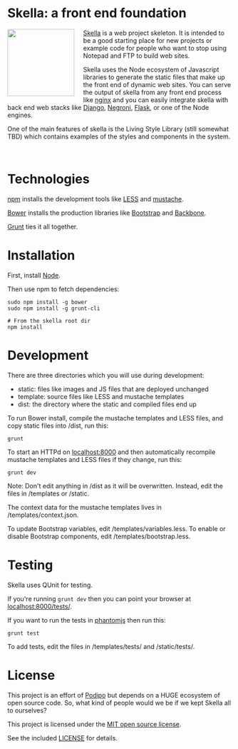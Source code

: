 # Skella: a front end foundation

<div style="text-align: center;">
	<img width="150" style="float: left; margin: 0 20px 2px 0;"  src="http://podipo.github.io/skella/images/Skella.png" /> 
</div>

[Skella](http://github.com/podipo/skella/) is a web project skeleton. It is intended to be a good starting place for new projects or example code for people who want to stop using Notepad and FTP to build web sites.

Skella uses the Node ecosystem of Javascript libraries to generate the static files that make up the front end of dynamic web sites.  You can serve the output of skella from any front end process like [nginx](http://nginx.org/) and you can easily integrate skella with back end web stacks like [Django](https://www.djangoproject.com/), [Negroni](https://github.com/codegangsta/negroni), [Flask](http://flask.pocoo.org/), or one of the Node engines.

One of the main features of skella is the Living Style Library (still somewhat TBD) which contains examples of the styles and components in the system.

<br style="clear: both;" >

# Technologies

[npm](https://www.npmjs.org/) installs the development tools like [LESS](http://lesscss.org/) and [mustache](https://github.com/janl/mustache.js).

[Bower](http://bower.io/) installs the production libraries like [Bootstrap](http://getbootstrap.com/) and [Backbone](http://backbonejs.org/).

[Grunt](http://gruntjs.com/) ties it all together.

# Installation

First, install [Node](http://nodejs.org/).

Then use npm to fetch dependencies:

	sudo npm install -g bower
	sudo npm install -g grunt-cli

	# From the skella root dir
	npm install


# Development

There are three directories which you will use during development:

- static: files like images and JS files that are deployed unchanged
- template: source files like LESS and mustache templates
- dist: the directory where the static and compiled files end up

To run Bower install, compile the mustache templates and LESS files, and copy static files into /dist, run this:

	grunt 

To start an HTTPd on [localhost:8000](http://localhost:8000/) and then automatically recompile mustache templates and LESS files if they change, run this:

	grunt dev

Note: Don't edit anything in /dist as it will be overwritten.  Instead, edit the files in /templates or /static.

The context data for the mustache templates lives in /templates/context.json.

To update Bootstrap variables, edit /templates/variables.less. To enable or disable Bootstrap components, edit /templates/bootstrap.less.

# Testing

Skella uses QUnit for testing.

If you're running `grunt dev` then you can point your browser at [localhost:8000/tests/](http://localhost:8000/tests/). 

If you want to run the tests in [phantomjs](http://phantomjs.org/) then run this:

	grunt test

To add tests, edit the files in /templates/tests/ and /static/tests/.

# License

This project is an effort of [Podipo](http://podipo.com/) but depends on a HUGE ecosystem of open source code.  So, what kind of people would we be if we kept Skella all to ourselves?

This project is licensed under the [MIT open source license](http://opensource.org/licenses/MIT).

See the included [LICENSE](https://github.com/podipo/skella/blob/master/LICENSE) for details.
